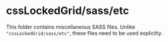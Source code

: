 # cssLockedGrid/sass/etc

This folder contains miscellaneous SASS files. Unlike `"cssLockedGrid/sass/etc"`, these files
need to be used explicitly.
